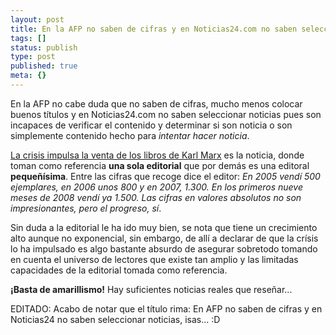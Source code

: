 ```yaml
---
layout: post
title: En la AFP no saben de cifras y en Noticias24.com no saben seleccionar noticias
tags: []
status: publish
type: post
published: true
meta: {}
---
```

En la AFP no cabe duda que no saben de cifras, mucho menos colocar buenos títulos y en Noticias24.com no saben seleccionar noticias pues son incapaces de verificar el contenido y determinar si son noticia o son simplemente contenido hecho para <em>intentar hacer noticia</em>.

<a href="http://www.noticias24.com/actualidad/noticia/18932/la-crisis-impulsa-la-venta-de-los-libros-de-karl-marx/">La crisis impulsa la venta de los libros de Karl Marx</a> es la noticia, donde toman como referencia <strong>una sola editorial</strong> que por demás es una editoral <strong>pequeñísima</strong>. Entre las cifras que recoge dice el editor: <em>En 2005 vendí 500 ejemplares, en 2006 unos 800 y en 2007, 1.300. En los primeros nueve meses de 2008 vendí ya 1.500. Las cifras en valores absolutos no son impresionantes, pero el progreso, sí</em>.

Sin duda a la editorial le ha ido muy bien, se nota que tiene un crecimiento alto aunque no exponencial, sin embargo, de allí a declarar de que la crísis lo ha impulsado es algo bastante absurdo de asegurar sobretodo tomando en cuenta el universo de lectores que existe tan amplio y las limitadas capacidades de la editorial tomada como referencia.

<strong>¡Basta de amarillismo!</strong> Hay suficientes noticias reales que reseñar...

EDITADO: Acabo de notar que el título rima: En AFP no saben de cifras y en Noticias24 no saben seleccionar noticias, isas... :D
